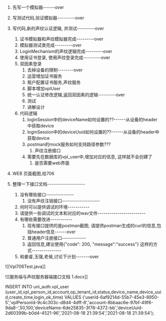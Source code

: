 1. 先写一个模拟器------over
2. 写测试代码,验证模拟器---------over
3. 写代码,新的声纹认证逻辑, 并测试---------over
	1. 证书模拟器和声纹模拟器完成---------over
	2. 模拟器测试类完成---------over
	3. LoginMechanism的声纹逻辑完成---------over
	4. 使用证书登录, 使用声纹登录完成---------over
	5. 双因素登录
		1. 去掉设备的限制--------over
		2. 运营增加证书服务
		3. 租户配置证书服务,声纹服务
		4. 脚本增加vplUser
		5. 统一认证修改逻辑,返回双因素的逻辑---------over
		6. 测试
		7. 讲解设计
	6. 代码逻辑
		1. loginSession中的deviceName如何设置的??------从设备的header中获取device
		2. loginSession中的deviceUuid如何设置的??------从设备的header中获取device
		3. postman的mock服务如何支持路径参数???
			1. 声纹注册接口
		4. 需要先在数据库的vpl_user中,增加对应的信息, 这样就不会创建了
			1. 是否需要web界面

1. WEB 页面截图,给706



1. 整理一下接口文档-------------------
	1. 没有哪些接口--------------
		1. 没有声纹注销接口-------------------
	2. 何时可以提供调试的环境-----------
	3. 请提供一些调试的文本和对应的wav文件------------------------
	4. 有哪些需要改进-----------
		1. 现有接口提供的是postman截图, 请提供postman生成的curl的信息,包括header信息------over
		2. 普通用户注册接口------------
		3. 返回信息,建议使用{"code": 200, "message":"success"} 这样的方式---------------
	5. 和姜睿,玉强,老侯,讨论下计划-------over

![[Vpl706Test.java]]

![[服务端与声纹服务器端接口文档 1.docx]]


INSERT INTO uni_auth.vpl_user (user_id,vpl_person_id,account,op_tenant_id,status,device_name,device_uuid,create_time,login_ok_time) VALUES
	 ('userId-6af9214d-55b7-45e3-8950-5','vplPersonId-9c4c303c-d8d4-4dff-8','account-8bbaac6e-97bf-49f6-9da8-',50,100,'deviceName-6de25835-3f78-4372-bb','deviceUuid-2d60399b-b0d4-4521-96','2021-08-18 21:39:54','2021-08-18 21:39:54');